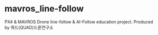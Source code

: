 # mavros_line-follow
PX4 & MAVROS Drone line-follow & AI-Follow education project.
Produced by 쿼드(QUAD)드론연구소
